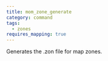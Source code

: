 ```yaml
---
title: mom_zone_generate
category: command
tags:
  - zones
requires_mapping: true
---
```


Generates the .zon file for map zones.